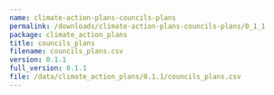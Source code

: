 ```yaml
---
name: climate-action-plans-councils-plans
permalink: /downloads/climate-action-plans-councils-plans/0_1_1
package: climate_action_plans
title: councils_plans
filename: councils_plans.csv
version: 0.1.1
full_version: 0.1.1
file: /data/climate_action_plans/0.1.1/councils_plans.csv
---
```

